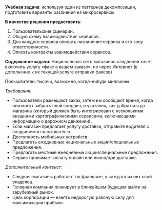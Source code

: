 **Учебная задача**: используя один из паттернов декомпозиции, подготовить варианты разбиения на микросервисы.

**В качестве решения предоставить**:
1. Пользовательские сценарии.
2. Общую схему взаимодействия сервисов.
3. Для каждого сервиса описать назначение сервиса и его зону ответственности.
4. Описать контракты взаимодействия сервисов.

**Содержание задачи**:
Национальная сеть магазинов сэндвичей хочет включить услугу «факс в вашем заказе», но через Интернет (в дополнение к их текущей услуге отправки факсов)

Пользователи: тысячи, возможно, когда-нибудь миллионы

*Требования:*
- Пользователи размещают заказ, затем им сообщают время, когда они могут забрать свой сэндвич, и указания, как добраться до магазина (который должен быть интегрирован с несколькими внешними картографическими сервисами, включающими информацию о дорожном движении).
- Если магазин предлагает услугу доставки, отправьте водителя с сэндвичем к пользователю.
- Доступность мобильных устройств.
- Предлагать ежедневные национальные акции/специальные предложения.
- Предлагать местные ежедневные акции/специальные предложения.
- Сервис принимает оплату онлайн или лично/при доставке.

*Дополнительный контекст:*
- Сэндвич-магазины работают по франшизе, у каждого из них свой владелец.
- Головная компания планирует в ближайшем будущем выйти на зарубежный рынок.
- Цель корпорации — нанять недорогую рабочую силу для максимизации прибыли.
